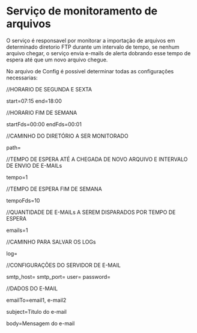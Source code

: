# Serviço de monitoramento de arquivos
O serviço é responsavel por monitorar a importação de arquivos em determinado diretorio FTP durante um intervalo de tempo, se nenhum arquivo chegar, o serviço envia e-mails de alerta dobrando esse tempo de espera até que um novo arquivo chegue. 

No arquivo de Config é possivel determinar todas as configurações necessarias:

//HORARIO DE SEGUNDA E SEXTA

start=07:15
end=18:00

//HORARIO FIM DE SEMANA

startFds=00:00
endFds=00:01

//CAMINHO DO DIRETÓRIO A SER MONITORADO

path=

//TEMPO DE ESPERA ATÉ A CHEGADA DE NOVO ARQUIVO E INTERVALO DE ENVIO DE E-MAILs

tempo=1

//TEMPO DE ESPERA FIM DE SEMANA

tempoFds=10

//QUANTIDADE DE E-MAILs A SEREM DISPARADOS POR TEMPO DE ESPERA

emails=1

//CAMINHO PARA SALVAR OS LOGs

log=

//CONFIGURAÇÕES DO SERVIDOR DE E-MAIL

smtp_host=
smtp_port=
user=
password=

//DADOS DO E-MAIL

emailTo=email1, e-mail2

subject=Titulo do e-mail

body=Mensagem do e-mail
